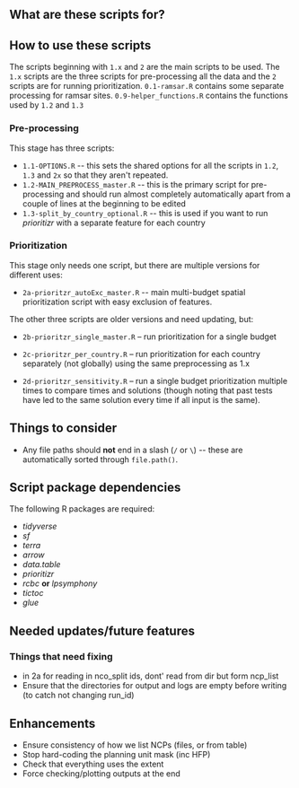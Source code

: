 ## What are these scripts for?

## How to use these scripts

The scripts beginning with `1.x` and `2` are the main scripts to be used. The `1.x` scripts are the three scripts for pre-processing all the data and the `2` scripts are for running prioritization. `0.1-ramsar.R` contains some separate processing for ramsar sites. `0.9-helper_functions.R` contains the functions used by `1.2` and `1.3`

### Pre-processing

This stage has three scripts:

-   `1.1-OPTIONS.R` -- this sets the shared options for all the scripts in `1.2`, `1.3` and `2x` so that they aren't repeated.
-   `1.2-MAIN_PREPROCESS_master.R` -- this is the primary script for pre-processing and should run almost completely automatically apart from a couple of lines at the beginning to be edited
-   `1.3-split_by_country_optional.R` -- this is used if you want to run *prioritizr* with a separate feature for each country

### Prioritization

This stage only needs one script, but there are multiple versions for different uses:

-   `2a-prioritzr_autoExc_master.R` -- main multi-budget spatial prioritization script with easy exclusion of features.

The other three scripts are older versions and need updating, but:

-   `2b-prioritzr_single_master.R` – run prioritization for a single budget

-   `2c-prioritzr_per_country.R` – run prioritization for each country separately (not globally) using the same preprocessing as 1.x

-   `2d-prioritzr_sensitivity.R` – run a single budget prioritization multiple times to compare times and solutions (though noting that past tests have led to the same solution every time if all input is the same).

## Things to consider

-   Any file paths should **not** end in a slash (`/` or `\`) -- these are automatically sorted through `file.path()`.

## Script package dependencies

The following R packages are required:

-   *tidyverse*
-   *sf*
-   *terra*
-   *arrow*
-   *data.table*
-   *prioritizr*
-   *rcbc* **or** *lpsymphony*
-   *tictoc*
-   *glue*

## Needed updates/future features

### Things that need fixing

- in 2a for reading in nco_split ids, dont' read from dir but form ncp_list
- Ensure that the directories for output and logs are empty before writing (to catch not changing run_id)

## Enhancements

-   Ensure consistency of how we list NCPs (files, or from table)
-   Stop hard-coding the planning unit mask (inc HFP)
-   Check that everything uses the extent
-   Force checking/plotting outputs at the end